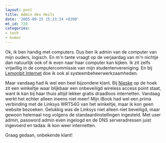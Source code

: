 ```yaml
---
layout: post
title: Admin des Heils
date: '2005-09-15 15:23:24 +0200'
mt_id: 720
categories:
- tech
- humor
---
```

Ok, ik ben handig met computers. Dus ben ik admin van de computer van mijn ouders, logisch. En m'n tante vraagt op de verjaardag van m'n nichtje dan natuurlijk ook of ik even naar haar computer kan kijken. Ik zit zelfs vrijwillig in de computercommissie van mijn studentenvereniging. En bij <a href="http://www.lemonbit.nl/">Lemonbit Internet</a> doe ik ook al systeembeheerwerkzaamheden.

Maar vandaag had ik wel een heel bijzondere klant. Bij <a href="http://www.livejournal.com/users/nieske/">Nieske</a> op de hoek zit een winkeltje waar blijkbaar een onbeveiligd wireless access point staat, want ik kan bij haar thuis altijd lekker gratis draadloos internetten. Vandaag werkt het echter alleen ineens niet meer! Mijn iBook had wel een prima verbinding met de Linksys WRT54G van het winkeltje, maar ik kon geen website bezoeken. Gelukkig was de Linksys niet alleen niet beveiligd, maar gewoon helemaal nog volgens de standaardinstellingen ingesteld. Met user admin, password admin even ingelogd en de DNS serveradressen juist ingevoerd en tadaa: ik kon weer internetten.

Graag gedaan, onbekende klant!

